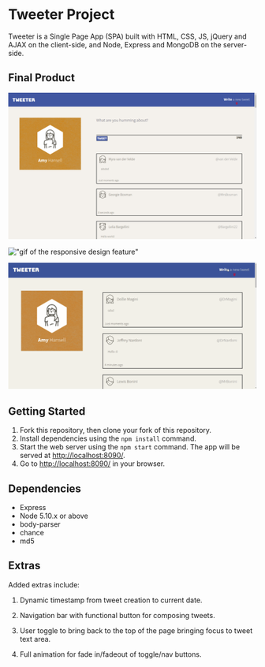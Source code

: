 # Tweeter Project

Tweeter is a Single Page App (SPA) built with HTML, CSS, JS, jQuery and AJAX on the client-side, and Node, Express and MongoDB on the server-side.


## Final Product
!["screenshot of desktop homepage"](https://github.com/Justin1002/tweeter/blob/master/docs/layout.png)

!["gif of the responsive design feature"](https://github.com/Justin1002/tweeter/blob/master/docs/responsive.gif)

!["gif of the tweeting feature"](https://github.com/Justin1002/tweeter/blob/master/docs/tweets.gif)

## Getting Started

1. Fork this repository, then clone your fork of this repository.
2. Install dependencies using the `npm install` command.
3. Start the web server using the `npm start` command. The app will be served at <http://localhost:8090/>.
4. Go to <http://localhost:8090/> in your browser.

## Dependencies

- Express
- Node 5.10.x or above
- body-parser
- chance
- md5

## Extras

Added extras include:

1. Dynamic timestamp from tweet creation to current date.

2. Navigation bar with functional button for composing tweets.

3. User toggle to bring back to the top of the page bringing focus to tweet text area.

4. Full animation for fade in/fadeout of toggle/nav buttons.
